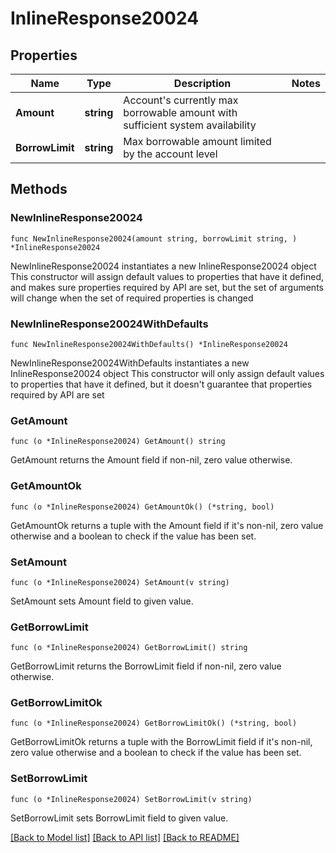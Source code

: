 # InlineResponse20024

## Properties

Name | Type | Description | Notes
------------ | ------------- | ------------- | -------------
**Amount** | **string** | Account&#39;s currently max borrowable amount with sufficient system availability | 
**BorrowLimit** | **string** | Max borrowable amount limited by the account level | 

## Methods

### NewInlineResponse20024

`func NewInlineResponse20024(amount string, borrowLimit string, ) *InlineResponse20024`

NewInlineResponse20024 instantiates a new InlineResponse20024 object
This constructor will assign default values to properties that have it defined,
and makes sure properties required by API are set, but the set of arguments
will change when the set of required properties is changed

### NewInlineResponse20024WithDefaults

`func NewInlineResponse20024WithDefaults() *InlineResponse20024`

NewInlineResponse20024WithDefaults instantiates a new InlineResponse20024 object
This constructor will only assign default values to properties that have it defined,
but it doesn't guarantee that properties required by API are set

### GetAmount

`func (o *InlineResponse20024) GetAmount() string`

GetAmount returns the Amount field if non-nil, zero value otherwise.

### GetAmountOk

`func (o *InlineResponse20024) GetAmountOk() (*string, bool)`

GetAmountOk returns a tuple with the Amount field if it's non-nil, zero value otherwise
and a boolean to check if the value has been set.

### SetAmount

`func (o *InlineResponse20024) SetAmount(v string)`

SetAmount sets Amount field to given value.


### GetBorrowLimit

`func (o *InlineResponse20024) GetBorrowLimit() string`

GetBorrowLimit returns the BorrowLimit field if non-nil, zero value otherwise.

### GetBorrowLimitOk

`func (o *InlineResponse20024) GetBorrowLimitOk() (*string, bool)`

GetBorrowLimitOk returns a tuple with the BorrowLimit field if it's non-nil, zero value otherwise
and a boolean to check if the value has been set.

### SetBorrowLimit

`func (o *InlineResponse20024) SetBorrowLimit(v string)`

SetBorrowLimit sets BorrowLimit field to given value.



[[Back to Model list]](../README.md#documentation-for-models) [[Back to API list]](../README.md#documentation-for-api-endpoints) [[Back to README]](../README.md)


